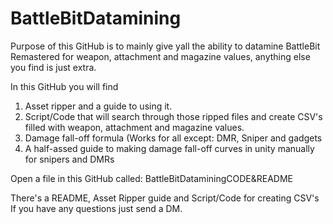 # BattleBitDatamining
Purpose of this GitHub is to mainly give yall the ability to datamine BattleBit Remastered for weapon, attachment and magazine values, anything else you find is just extra.

In this GitHub you will find
1. Asset ripper and a guide to using it.
2. Script/Code that will search through those ripped files and create CSV's filled with weapon, attachment and magazine values.
3. Damage fall-off formula (Works for all except: DMR, Sniper and gadgets
4. A half-assed guide to making damage fall-off curves in unity manually for snipers and DMRs

Open a file in this GitHub called: BattleBitDataminingCODE&README

There's a README, Asset Ripper guide and Script/Code for creating CSV's 
If you have any questions just send a DM.
